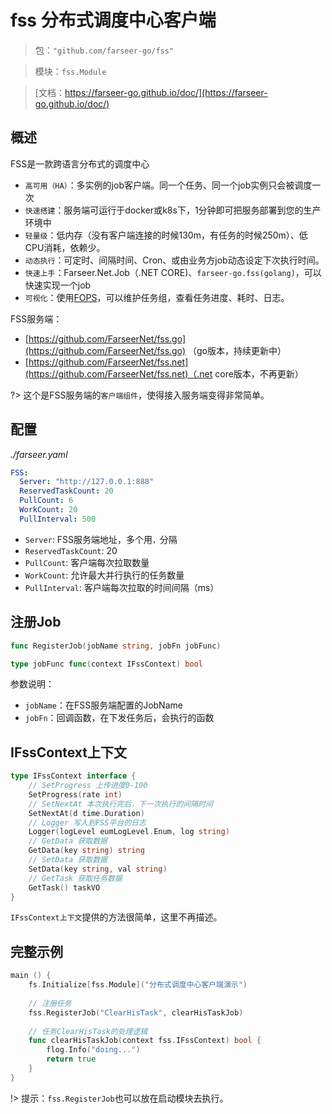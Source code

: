 # fss 分布式调度中心客户端
> 包：`"github.com/farseer-go/fss"`

> 模块：`fss.Module`

> [文档：https://farseer-go.github.io/doc/](https://farseer-go.github.io/doc/)

## 概述
FSS是一款跨语言分布式的调度中心

- `高可用（HA）`：多实例的job客户端。同一个任务、同一个job实例只会被调度一次
- `快速搭建`：服务端可运行于docker或k8s下，1分钟即可把服务部署到您的生产环境中
- `轻量级`：低内存（没有客户端连接的时候130m，有任务的时候250m）、低CPU消耗，依赖少。
- `动态执行`：可定时、间隔时间、Cron、或由业务方job动态设定下次执行时间。
- `快速上手`：Farseer.Net.Job（.NET CORE)、`farseer-go.fss(golang)`，可以快速实现一个job
- `可视化`：使用[FOPS](https://github.com/FarseerNet/fops.go)，可以维护任务组，查看任务进度、耗时、日志。

FSS服务端：
- [https://github.com/FarseerNet/fss.go](https://github.com/FarseerNet/fss.go) （go版本，持续更新中）
- [https://github.com/FarseerNet/fss.net](https://github.com/FarseerNet/fss.net)（.net core版本，不再更新）

?> 这个是FSS服务端的`客户端组件`，使得接入服务端变得非常简单。

## 配置
_./farseer.yaml_
```yaml
FSS:
  Server: "http://127.0.0.1:888"
  ReservedTaskCount: 20
  PullCount: 6
  WorkCount: 20
  PullInterval: 500
```

- `Server`: FSS服务端地址，多个用`，`分隔
- `ReservedTaskCount`: 20
- `PullCount`: 客户端每次拉取数量
- `WorkCount`: 允许最大并行执行的任务数量
- `PullInterval`: 客户端每次拉取的时间间隔（ms）

## 注册Job
```go
func RegisterJob(jobName string, jobFn jobFunc)

type jobFunc func(context IFssContext) bool
```
参数说明：
- `jobName`：在FSS服务端配置的JobName
- `jobFn`：回调函数，在下发任务后，会执行的函数

## IFssContext上下文
```go
type IFssContext interface {
	// SetProgress 上传进度0-100
	SetProgress(rate int)
	// SetNextAt 本次执行完后，下一次执行的间隔时间
	SetNextAt(d time.Duration)
	// Logger 写入到FSS平台的日志
	Logger(logLevel eumLogLevel.Enum, log string)
	// GetData 获取数据
	GetData(key string) string
	// SetData 获取数据
	SetData(key string, val string)
	// GetTask 获取任务数据
	GetTask() taskVO
}
```
`IFssContext上下文`提供的方法很简单，这里不再描述。


## 完整示例
```go
main () {
    fs.Initialize[fss.Module]("分布式调度中心客户端演示")
    
	// 注册任务
	fss.RegisterJob("ClearHisTask", clearHisTaskJob)
	
	// 任务ClearHisTask的处理逻辑
	func clearHisTaskJob(context fss.IFssContext) bool {
        flog.Info("doing...")
		return true
	}
}
```

!> 提示：`fss.RegisterJob`也可以放在启动模块去执行。